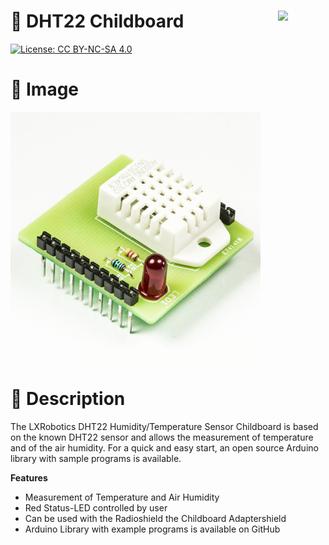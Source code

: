 <a href="https://lxrobotics.com/"><img align="right" src="https://assets.lxrobotics.com/logo-old/lxrobotics.png" width="15%"></a>
💾 DHT22 Childboard
====================

[![License: CC BY-NC-SA 4.0](https://img.shields.io/badge/License-CC%20BY--NC--SA%204.0-lightgrey.svg)](http://creativecommons.org/licenses/by-nc-sa/4.0/)

# 📸 Image

![LXRobotics P6_4 DHT22 Childboard](images/dht22-childboard-side-small.jpg)

# 📂 Description

The LXRobotics DHT22 Humidity/Temperature Sensor Childboard is based on the known DHT22 sensor and allows the measurement of temperature and of the air humidity. For a quick and easy start, an open source Arduino library with sample programs is available.

**Features**

* Measurement of Temperature and Air Humidity
* Red Status-LED controlled by user
* Can be used with the Radioshield the Childboard Adaptershield
* Arduino Library with example programs is available on GitHub
